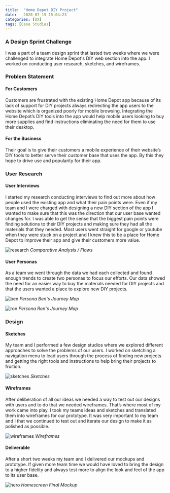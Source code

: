 ```yaml
---
title:  "Home Depot DIY Project"
date:   2020-07-15 15:04:23 
categories: [UX]
tags: [Case Studies]
---
```

### A Design Sprint Challenge

I was a part of a team design sprint that lasted two weeks where we were challenged to integrate Home Depot's DIY web section into the app. I worked on conducting user research, sketches, and wireframes.

### Problem Statement
#### For Customers
Customers are frustrated with the existing Home Depot app because of its lack of support for DIY projects always redirecting the app users to the website which is organized poorly for mobile browsing. Integrating the Home Depot’s DIY tools into the app would help mobile users looking to buy more supplies and find instructions eliminating the need for them to use their desktop.

#### For the Business
Their goal is to give their customers a mobile experience of their website’s DIY tools to better serve their customer base that uses the app. By this they hope to drive use and popularity for their app.

### User Research
#### User Interviews
I started my research conducting interviews to find out more about how people used the existing app and what their pain points were. Even if my team and I were charged with designing a new DIY section of the app I wanted to make sure that this was the direction that our user base wanted changes for. I was able to get the sense that the biggest pain points were finding solutions to their DIY projects and making sure they had all the materials that they needed. Most users went straight for google or youtube when they were stuck on a project and I knew this to be a place for Home Depot to improve their app and give their customers more value.

![research](/images/homedepot/research.png)
*Comparative Analysis / Flows*

#### User Personas
As a team we went through the data we had each collected and found enough trends to create two personas to focus our efforts. Our data showed the need for an easier way to buy the materials needed for DIY projects and that the users wanted a place to explore new DIY projects.  

![ben](/images/homedepot/ben.png)
*Persona Ben's Journey Map*

![ron](/images/homedepot/ron.png)
*Persona Ron's Journey Map*


### Design
#### Sketches
My team and I performed a few design studios where we explored different approaches to solve the problems of our users. I worked on sketching a navigation menu to lead users through the process of finding new projects and getting the right tools and instructions to help bring their projects to fruition.

![sketches](/images/homedepot/sketches.png)
*Sketches*

#### Wireframes
After deliberation of all our ideas we needed a way to test out our designs with users and to do that we needed wireframes. That’s where most of my work came into play. I took my teams ideas and sketches and translated them into wireframes for our prototype. It was very important to my team and I that we continued to test out and iterate our design to make it as polished as possible.

![wireframes](/images/homedepot/wireframes.png)
*Wireframes*

#### Deliverable
After a short two weeks my team and I delivered our mockups and prototype. If given more team time we would have loved to bring the design to a higher fidelity and always test more to align the look and feel of the app to its user base.

![hero](/images/homedepot/hero.png)
*Homescreen Final Mockup*


